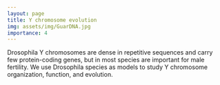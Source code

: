 ```yaml
---
layout: page
title: Y chromosome evolution
img: assets/img/GuarDNA.jpg
importance: 4
---
```


Drosophila Y chromosomes are dense in repetitive sequences and carry few protein-coding genes, but in most species are important for male fertility.  We use  Drosophila species as models to study Y chromosome organization, function, and evolution.
   